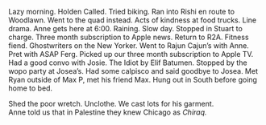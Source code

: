 Lazy morning. Holden Called. Tried biking. Ran into Rishi en route to Woodlawn. Went to the quad instead. Acts of kindness at food trucks. Line drama. Anne gets here at 6:00. Raining. Slow day. Stopped in Stuart to charge. Three month subscription to Apple news. Return to R2A. Fitness fiend. Ghostwriters on the New Yorker. Went to Rajun Cajun’s with Anne. Pret with ASAP Ferg. Picked up our three month subscription to Apple TV. Had a good convo with Josie. The Idiot by Elif Batumen. Stopped by the wopo party at Josea’s. Had some calpisco and said goodbye to Josea. Met Ryan outside of Max P, met his friend Max. Hung out in South before going home to bed. 

Shed the poor wretch. Unclothe. We cast lots for his garment.   
Anne told us that in Palestine they knew Chicago as *Chiraq.*